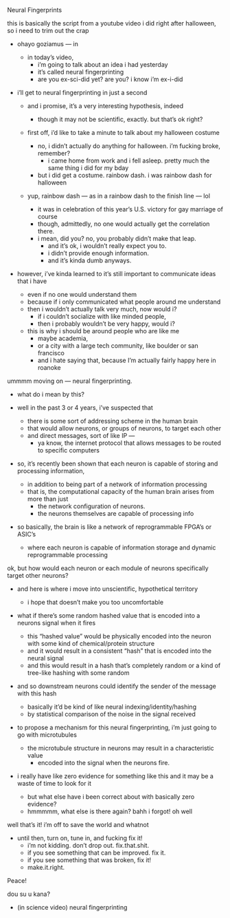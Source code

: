 
Neural Fingerprints

this is basically the script from a youtube video i did right after
halloween, so i need to trim out the crap

- ohayo goziamus — in
  - in today’s video,
    - i’m going to talk about an idea i had yesterday
    - it’s called neural fingerprinting
    - are you ex-sci-did yet? are you? i know i’m ex-i-did

- i’ll get to neural fingerprinting in just a second
  - and i promise, it’s a very interesting hypothesis, indeed
    - though it may not be scientific, exactly.  but that’s ok right?

  - first off, i’d like to take a minute to talk about my halloween
    costume
    - no, i didn’t actually do anything for halloween.  i’m fucking
      broke, remember?
      - i came home from work and i fell asleep.  pretty much the same
        thing i did for my bday
    - but i did get a costume.  rainbow dash.  i was rainbow dash for
      halloween
  - yup, rainbow dash — as in a rainbow dash to the finish line — lol
    - it was in celebration of this year’s U.S. victory for gay
      marriage of course
    - though, admittedly, no one would actually get the correlation
      there.
    - i mean, did you?  no, you probably didn’t make that leap.
      - and it’s ok, i wouldn’t really expect you to.
      - i didn’t provide enough information.
      - and it’s kinda dumb anyways.

- however, i’ve kinda learned to it’s still important to communicate
  ideas that i have
  - even if no one would understand them
  - because if i only communicated what people around me understand
  - then i wouldn’t actually talk very much, now would i?
    - if i couldn’t socialize with like minded people,
    - then i probably wouldn’t be very happy, would i?
  - this is why i should be around people who are like me
    - maybe academia,
    - or a city with a large tech community, like boulder or san
      francisco
    - and i hate saying that, because I’m actually fairly happy here
      in roanoke

ummmm moving on — neural fingerprinting.
- what do i mean by this?
- well in the past 3 or 4 years, i’ve suspected that
  - there is some sort of addressing scheme in the human brain
  - that would allow neurons, or groups of neurons, to target each
    other
  - and direct messages, sort of like IP —
    - ya know, the internet protocol that allows messages to be routed
      to specific computers

- so, it’s recently been shown that each neuron is capable of storing
  and processing information,
  - in addition to being part of a network of information processing
  - that is, the computational capacity of the human brain arises from
    more than just
    - the network configuration of neurons.
    - the neurons themselves are capable of processing info

- so basically, the brain is like a network of reprogrammable FPGA’s
  or ASIC’s
  - where each neuron is capable of information storage and dynamic
    reprogrammable processing

ok, but how would each neuron or each module of neurons specifically
target other neurons?
- and here is where i move into unscientific, hypothetical territory
  - i hope that doesn’t make you too uncomfortable
- what if there’s some random hashed value that is encoded into a
  neurons signal when it fires
  - this “hashed value” would be physically encoded into the neuron
    with some kind of chemical/protein structure
  - and it would result in a consistent “hash” that is encoded into
    the neural signal <airquotes>
  - and this would result in a hash that’s completely random or a kind
    of tree-like hashing with some random
- and so downstream neurons could identify the sender of the message
  with this hash
  - basically it’d be kind of like neural indexing/identity/hashing
    <slash>
  - by statistical comparison of the noise in the signal received

- to propose a mechanism for this neural fingerprinting, i’m just
  going to go with microtubules
  - the microtubule structure in neurons may result in a characteristic value
    - encoded into the signal when the neurons fire.

- i really have like zero evidence for something like this and it may
  be a waste of time to look for it
  - but what else have i been correct about with basically zero evidence?
  - hmmmmm, what else is there again?  bahh i forgot!  oh well

well that’s it!  i’m off to save the world and whatnot
- until then, turn on, tune in, and fucking fix it!
  - i’m not kidding.  don’t drop out.  fix.that.shit.
  - if you see something that can be improved.  fix it.
  - if you see something that was broken, fix it!
  - make.it.right.

Peace!

dou su u kana?

- (in science video) neural fingerprinting
